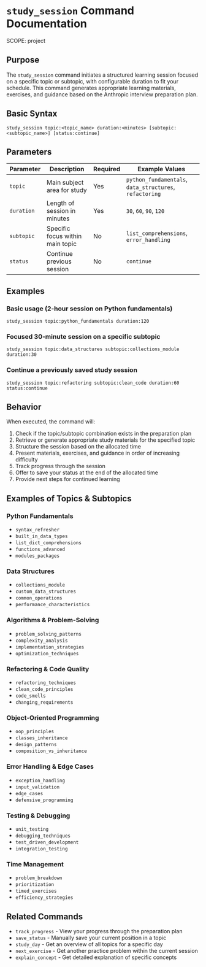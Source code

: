 # `study_session` Command Documentation
SCOPE: project

## Purpose
The `study_session` command initiates a structured learning session focused on a specific topic or subtopic, with configurable duration to fit your schedule. This command generates appropriate learning materials, exercises, and guidance based on the Anthropic interview preparation plan.

## Basic Syntax
```
study_session topic:<topic_name> duration:<minutes> [subtopic:<subtopic_name>] [status:continue]
```

## Parameters

| Parameter | Description | Required | Example Values |
|-----------|-------------|----------|---------------|
| `topic` | Main subject area for study | Yes | `python_fundamentals`, `data_structures`, `refactoring` |
| `duration` | Length of session in minutes | Yes | `30`, `60`, `90`, `120` |
| `subtopic` | Specific focus within main topic | No | `list_comprehensions`, `error_handling` |
| `status` | Continue previous session | No | `continue` |

## Examples

### Basic usage (2-hour session on Python fundamentals)
```
study_session topic:python_fundamentals duration:120
```

### Focused 30-minute session on a specific subtopic
```
study_session topic:data_structures subtopic:collections_module duration:30
```

### Continue a previously saved study session
```
study_session topic:refactoring subtopic:clean_code duration:60 status:continue
```

## Behavior

When executed, the command will:

1. Check if the topic/subtopic combination exists in the preparation plan
2. Retrieve or generate appropriate study materials for the specified topic
3. Structure the session based on the allocated time
4. Present materials, exercises, and guidance in order of increasing difficulty
5. Track progress through the session
6. Offer to save your status at the end of the allocated time
7. Provide next steps for continued learning

## Examples of Topics & Subtopics

### Python Fundamentals
- `syntax_refresher`
- `built_in_data_types`
- `list_dict_comprehensions`
- `functions_advanced`
- `modules_packages`

### Data Structures
- `collections_module`
- `custom_data_structures`
- `common_operations`
- `performance_characteristics`

### Algorithms & Problem-Solving
- `problem_solving_patterns`
- `complexity_analysis`
- `implementation_strategies`
- `optimization_techniques`

### Refactoring & Code Quality
- `refactoring_techniques`
- `clean_code_principles`
- `code_smells`
- `changing_requirements`

### Object-Oriented Programming
- `oop_principles`
- `classes_inheritance`
- `design_patterns`
- `composition_vs_inheritance`

### Error Handling & Edge Cases
- `exception_handling`
- `input_validation`
- `edge_cases`
- `defensive_programming`

### Testing & Debugging
- `unit_testing`
- `debugging_techniques`
- `test_driven_development`
- `integration_testing`

### Time Management
- `problem_breakdown`
- `prioritization`
- `timed_exercises`
- `efficiency_strategies`

## Related Commands

- `track_progress` - View your progress through the preparation plan
- `save_status` - Manually save your current position in a topic
- `study_day` - Get an overview of all topics for a specific day
- `next_exercise` - Get another practice problem within the current session
- `explain_concept` - Get detailed explanation of specific concepts